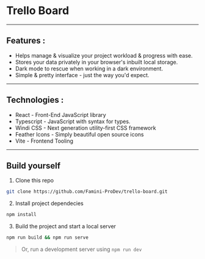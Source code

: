 # Trello Board
---
## Features :
- Helps manage & visualize your project workload & progress with ease.
- Stores your data privately in your browser's inbuilt local storage.
- Dark mode to rescue when working in a dark environment.
- Simple & pretty interface - just the way you'd expect.

---
## Technologies :
- React - Front-End JavaScript library
- Typescript - JavaScript with syntax for types.
- Windi CSS - Next generation utility-first CSS framework
- Feather Icons - Simply beautiful open source icons
- Vite - Frontend Tooling

---
## Build yourself
1. Clone this repo
```bash
git clone https://github.com/Famini-ProDev/trello-board.git
```
2. Install project dependecies
```bash
npm install
```
3. Build the project and start a local server
```bash
npm run build && npm run serve
```
> Or, run a development server using `npm run dev`
